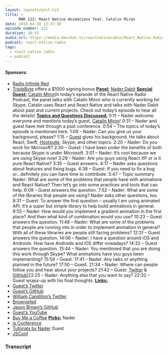 ```yaml
---
layout: layouts/post.njk
title: >
      RNR 122: React Native Animations feat. Catalin Miron
date: 2019-04-30 13:37:30
episode_number: 122
duration: 28:33
audio_url: https://media.devchat.tv/reactnativeradio/React_Native_Radio_Episode_122.mp3
podcast: react-native-radio
tags: 
  - react_native_radio
  - podcast
---
```


#### **Sponsors:**

- [Radio Infinite Red](https://radio.infinite.red/)
- [TripleByte](https://triplebyte.com/reactradio)&nbsp;offers a $1000 signing bonus
**<u>Panel:</u>** [Nader Dabit](https://twitter.com/dabit3) **<u>Special Guest:</u>** [Catalin Miron](https://twitter.com/mironcatalin)In today’s episode of the React Native Radio Podcast, the panel talks with Catalin Miron who is currently working for Skype. Catalin uses React and React Native and talks with Nader Dabit about past and current projects. Check out today’s episode to hear all the details! **<u>Topics and Questions Discussed:</u>** 0:11 – Nader welcome everyone and mentions today’s guest, [Catalin Miron](https://twitter.com/mironcatalin)! 0:31 – Nader and guest have met through a past conference. 0:54 – The topics of today’s episode is mentioned here. 1:09 – Nader: Can you give us your background, please? 1:15 – [Guest](https://twitter.com/mironcatalin) gives his background. He talks about React, Swift, [Hootsuite](https://twitter.com/Hootsuite), Skype, and other topics. 2:20 – Nader: Do you work for Microsoft? 2:30 – Guest: I have been under the benefits of both because Skype is under Microsoft. 3:01 – Nader: It’s cool because we are using Skype now! 3:29 – Nader: Are you guys using React XP or is it pure React Native? 3:35 – Guest answers. 4:17 – Nader asks questions about features and fixing bugs. 4:38 – Guest: If you need to fix a bug or...definitely you can have time to contribute. 5:47 – Topic summary. Nader: What are some of the problems that people have with animations and React Native? Then let’s go into some practices and tools that can help. 6:09 – Guest answers the question. 7:52 – Nader: What are some of the libraries that people are using? Nader asks other questions, too. 8:31 – Guest: To answer the first question – usually I am using animated API. It’s a super but simple library to help build animations in general. 9:55 – Nader: How would you implement a gradient animation in the first place? And then what kind of combination would you use? 10:23 – Guest answers the question. 11:48 – Nader: What are some of the problems that people are running into in order to implement animation in general? With all of these libraries are people still facing problems? 12:31 – Guest answers the question. 14:06 – Nader: I have a question around iOS and Androids. How have Androids and iOS differ nowadays? 14:32 – Guest answers the question. 15:44 – Nader: You mentioned that you are doing this work through Skype? What animations have you guys been implementing? 15:59 – Guest. 17:41 – Nader: Any talks or anything planned in the future? 17:50 – Guest. 21:34 – Nader: Where can people follow you and hear about your projects? 21:42 – Guest: [Twitter](https://twitter.com/mironcatalin) & [GitHub!](https://github.com/catalinmiron)22:25 – Nader: Anything else that you want to say? 22:32 – Guest wraps-up with his final thoughts. **<u>Links:</u>**
- [Guest’s Twitter](https://twitter.com/mironcatalin)
- [Guest’s GitHub](https://github.com/catalinmiron)
- [William Candillon’s Twitter](https://twitter.com/wcandillon)
- [Browniefed](https://browniefed.com)
- [Jason Brown’s GitHub](https://github.com/browniefed)
- [Guest’s YouTube](https://www.youtube.com/c/catalinmirondev)
- [Buy Me a Coffee](https://www.buymeacoffee.com/catalinmiron)
**<u>Picks:</u>** Nader
- [js Conference](https://twitter.com/appjsconf?lang=en)
- [Tutorials by Nader](https://github.com/dabit3)
Guest
- [JSConf](https://jsconf.com)


### Transcript


